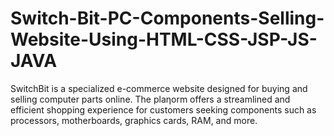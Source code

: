# Switch-Bit-PC-Components-Selling-Website-Using-HTML-CSS-JSP-JS-JAVA
SwitchBit is a specialized e-commerce website designed for buying and selling computer parts online. The plaƞorm offers a streamlined and efficient shopping experience for customers seeking components such as processors, motherboards, graphics cards, RAM, and more.
